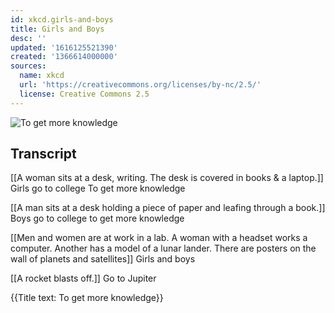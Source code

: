 ```yaml
---
id: xkcd.girls-and-boys
title: Girls and Boys
desc: ''
updated: '1616125521390'
created: '1366614000000'
sources:
  name: xkcd
  url: 'https://creativecommons.org/licenses/by-nc/2.5/'
  license: Creative Commons 2.5
---
```

![To get more knowledge](https://imgs.xkcd.com/comics/girls_and_boys.png)

## Transcript
[[A woman sits at a desk, writing. The desk is covered in books & a laptop.]]
Girls go to college
To get more knowledge

[[A man sits at a desk holding a piece of paper and leafing through a book.]]
Boys go to college
to get more knowledge

[[Men and women are at work in a lab. A woman with a headset works a computer. Another has a model of a lunar lander. There are posters on the wall of planets and satellites]]
Girls and boys

[[A rocket blasts off.]]
Go to Jupiter

{{Title text: To get more knowledge}}
